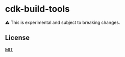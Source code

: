 # cdk-build-tools
:warning: This is experimental and subject to breaking changes.

## License

[MIT](LICENSE)
